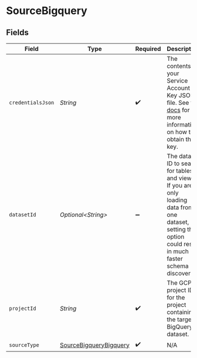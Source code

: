 # SourceBigquery


## Fields

| Field                                                                                                                                                                                                                      | Type                                                                                                                                                                                                                       | Required                                                                                                                                                                                                                   | Description                                                                                                                                                                                                                |
| -------------------------------------------------------------------------------------------------------------------------------------------------------------------------------------------------------------------------- | -------------------------------------------------------------------------------------------------------------------------------------------------------------------------------------------------------------------------- | -------------------------------------------------------------------------------------------------------------------------------------------------------------------------------------------------------------------------- | -------------------------------------------------------------------------------------------------------------------------------------------------------------------------------------------------------------------------- |
| `credentialsJson`                                                                                                                                                                                                          | *String*                                                                                                                                                                                                                   | :heavy_check_mark:                                                                                                                                                                                                         | The contents of your Service Account Key JSON file. See the <a href="https://docs.airbyte.com/integrations/sources/bigquery#setup-the-bigquery-source-in-airbyte">docs</a> for more information on how to obtain this key. |
| `datasetId`                                                                                                                                                                                                                | *Optional\<String>*                                                                                                                                                                                                        | :heavy_minus_sign:                                                                                                                                                                                                         | The dataset ID to search for tables and views. If you are only loading data from one dataset, setting this option could result in much faster schema discovery.                                                            |
| `projectId`                                                                                                                                                                                                                | *String*                                                                                                                                                                                                                   | :heavy_check_mark:                                                                                                                                                                                                         | The GCP project ID for the project containing the target BigQuery dataset.                                                                                                                                                 |
| `sourceType`                                                                                                                                                                                                               | [SourceBigqueryBigquery](../../models/shared/SourceBigqueryBigquery.md)                                                                                                                                                    | :heavy_check_mark:                                                                                                                                                                                                         | N/A                                                                                                                                                                                                                        |
